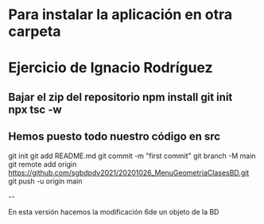# Para instalar la aplicación en otra carpeta
# Ejercicio de Ignacio Rodríguez
Bajar el zip del repositorio
npm install 
git init  
npx tsc -w  
--
Hemos puesto todo nuestro código en src
--

git init
git add README.md
git commit -m "first commit"
git branch -M main
git remote add origin https://github.com/sgbdpdv2021/20201026_MenuGeometriaClasesBD.git
git push -u origin main

--

En esta versión hacemos la modificación 6de un objeto de la BD
